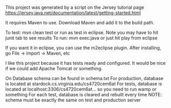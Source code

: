 This project was generated by a script on the Jersey tutorial page https://jersey.java.net/documentation/latest/getting-started.html

It requires Maven to use. Download Maven and add it to the build path.

To test: mvn clean test or run as test in eclipse. Note you may have to hit junit tab to see results
To run: mvn exec:java or just hit play from eclipse

If you want it in eclipse, you can use the m2eclipse plugin. After installing, go File -> import -> Maven, etc


I like this project because it has tests ready and configured. It would be nice if we could add Apache Tomcat or something.



On Database
schema can be found in schema.txt
For production, database is located at stardock.cs.virginia.edu/cs4720cem6at
For tests, database is located at localhost:3306/cs4720cem6at... so you need to run wamp or something
	For each test, database is cleared and rebuilt every time
NOTE: schema must be exactly the same on test and production server